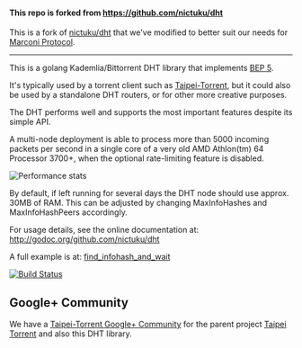 #### This repo is forked from https://github.com/nictuku/dht

This is a fork of [nictuku/dht](https://github.com/nictuku/dht) that we've modified to better suit our needs for [Marconi Protocol](https://marconi.org).

***

This is a golang Kademlia/Bittorrent DHT library that implements [BEP
5](http://www.bittorrent.org/beps/bep_0005.html).

It's typically used by a torrent client such as
[Taipei-Torrent](http://github.com/jackpal/Taipei-Torrent), but it could also be used by a
standalone DHT routers, or for other more creative purposes.

The DHT performs well and supports the most important features despite its simple API.

A multi-node deployment is able to process more than 5000 incoming packets per second in a single
core of a very old AMD Athlon(tm) 64 Processor 3700+, when the optional rate-limiting feature is
disabled.

![Performance stats](https://lh5.googleusercontent.com/-fqWcxpm2L5k/UzMd1MXYjfI/AAAAAAABJrM/huYWTUBPAA4/w928-h580-no/perf.png)

By default, if left running for several days the DHT node should use approx. 30MB of RAM. This can
be adjusted by changing MaxInfoHashes and MaxInfoHashPeers accordingly.

For usage details, see the online documentation at:
http://godoc.org/github.com/nictuku/dht

A full example is at:
[find_infohash_and_wait](examples/find_infohash_and_wait/main.go)

[![Build Status](https://drone.io/github.com/nictuku/dht/status.png)](https://drone.io/github.com/nictuku/dht/latest)

Google+ Community
-----------------

We have a [Taipei-Torrent Google+ Community](https://plus.google.com/u/0/communities/100997865549971977580) for the parent project [Taipei Torrent](https://github.com/jackpal/Taipei-Torrent) and also this DHT library. 
